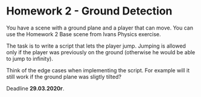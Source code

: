 # Homework 2 - Ground Detection

You have a scene with a ground plane and a player that can move.
You can use the Homework 2 Base scene from Ivans Physics exercise.

The task is to write a script that lets the player jump.
Jumping is allowed only if the player was previously on the ground 
(otherwise he would be able to jump to infinity).

Think of the edge cases when implementing the script.
For example will it still work if the ground plane was sligtly tilted?

Deadline **29.03.2020г**.